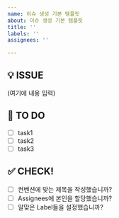 ```yaml
---
name: 이슈 생성 기본 템플릿
about: 이슈 생성 기본 템플릿
title: ''
labels: ''
assignees: ''

---
```


## 💡 ISSUE
<!-- 어떤 이슈인지 간략하게 설명해주세요. -->
(여기에 내용 입력)

## 📌 TO DO
<!-- 상세하게 task를 나눠서 작성해주세요. -->
- [ ] task1
- [ ] task2
- [ ] task3

## ✅ CHECK!
<!-- 이슈 제목은 아래와 같이 작성합니다. -->
<!-- [이슈 종류] 이슈 제목 -->
<!-- ex. [Feat] 방 생성 기능 추가 -->
<!-- 이슈 종류의 경우, 커밋 메시지 종류와 같은 구분을 사용합니다. -->
<!-- Assignees에 본인을 할당하고, Labels에 이번 이슈에 해당하는 Label들을 할당합니다. -->
<!-- 아래 체크리스트의 [ ] 사이에 x를 입력하면 체크가 됩니다. -->
- [ ] 컨벤션에 맞는 제목을 작성했습니까?
- [ ] Assignees에 본인을 할당했습니까?
- [ ] 알맞은 Label들을 설정했습니까?

